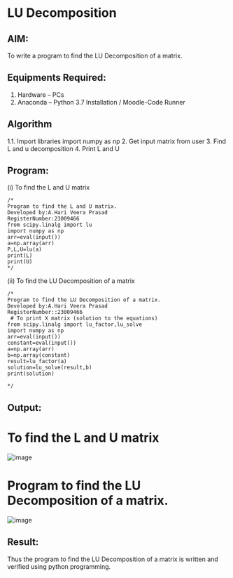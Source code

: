 # LU Decomposition 

## AIM:
To write a program to find the LU Decomposition of a matrix.

## Equipments Required:
1. Hardware – PCs
2. Anaconda – Python 3.7 Installation / Moodle-Code Runner

## Algorithm
1.1. Import libraries import numpy as np
2. Get input matrix from user
3. Find L and u decomposition
4. Print L and U 
## Program:
(i) To find the L and U matrix
```
/*
Program to find the L and U matrix.
Developed by:A.Hari Veera Prasad 
RegisterNumber:23009466
from scipy.linalg import lu
import numpy as np
arr=eval(input())
a=np.array(arr)
P,L,U=lu(a)
print(L)
print(U)
*/
```
(ii) To find the LU Decomposition of a matrix
```
/*
Program to find the LU Decomposition of a matrix.
Developed by:A.Hari Veera Prasad  
RegisterNumber::23009466
 # To print X matrix (solution to the equations)
from scipy.linalg import lu_factor,lu_solve
import numpy as np
arr=eval(input())
constant=eval(input())
a=np.array(arr)
b=np.array(constant)
result=lu_factor(a)
solution=lu_solve(result,b)
print(solution)

*/
```

## Output:
#  To find the L and U matrix
![image](https://github.com/Hariveeraprasad-2006/LU-Decomposition/assets/145049988/6815ecaa-2d35-4ba4-93de-8d0779325fae)

# Program to find the LU Decomposition of a matrix.
![image](https://github.com/Hariveeraprasad-2006/LU-Decomposition/assets/145049988/c419fb63-14c5-49ab-965a-b0503701e3b5)

## Result:
Thus the program to find the LU Decomposition of a matrix is written and verified using python programming.

